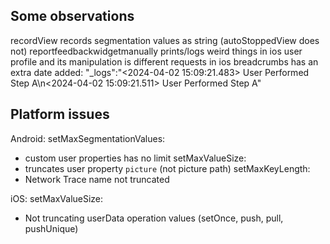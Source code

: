 ## Some observations
recordView records segmentation values as string (autoStoppedView does not)
reportfeedbackwidgetmanually prints/logs weird things
in ios user profile and its manipulation is different requests
in ios breadcrumbs has an extra date added: "_logs":"<2024-04-02 15:09:21.483> User Performed Step A\n<2024-04-02 15:09:21.511> User Performed Step A"

## Platform issues
Android:
setMaxSegmentationValues:
- custom user properties has no limit
setMaxValueSize:
- truncates user property `picture` (not picture path)
setMaxKeyLength:
- Network Trace name not truncated

iOS:
setMaxValueSize:
- Not truncating userData operation values (setOnce, push, pull, pushUnique)